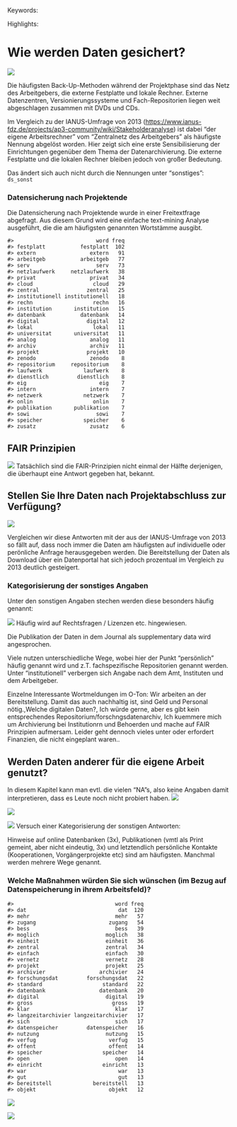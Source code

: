 <!-- This is the format for text comments that will be ignored during renderings. Do not put R code in these comments because it will not be ignored. -->
<!-- With the following code you can access and display values from the yml header above. -->

Keywords:

Highlights:

<!-- The following code chunk defines some general settings how code chunks should behave. -->

Wie werden Daten gesichert?
===========================

![](../figures/datastorage-1.png)

Die häufigsten Back-Up-Methoden während der Projektphase sind das Netz
des Arbeitgebers, die externe Festplatte und lokale Rechner. Externe
Datenzentren, Versionierungssysteme und Fach-Repositorien liegen weit
abgeschlagen zusammen mit DVDs und CDs.

Im Vergleich zu der IANUS-Umfrage von 2013
(<a href="https://www.ianus-fdz.de/projects/ap3-community/wiki/Stakeholderanalyse" class="uri">https://www.ianus-fdz.de/projects/ap3-community/wiki/Stakeholderanalyse</a>)
ist dabei “der eigene Arbeitsrechner” vom “Zentralnetz des Arbeitgebers”
als häufigste Nennung abgelöst worden. Hier zeigt sich eine erste
Sensibilisierung der Einrichtungen gegenüber dem Thema der
Datenarchivierung. Die externe Festplatte und die lokalen Rechner
bleiben jedoch von großer Bedeutung.

Das ändert sich auch nicht durch die Nennungen unter “sonstiges”:
`ds_sonst`

### Datensicherung nach Projektende

Die Datensicherung nach Projektende wurde in einer Freitextfrage
abgefragt. Aus diesem Grund wird eine einfache text-mining Analyse
ausgeführt, die die am häufigsten genannten Wortstämme ausgibt.

    #>                          word freq
    #> festplatt           festplatt  102
    #> extern                 extern   91
    #> arbeitgeb           arbeitgeb   77
    #> serv                     serv   73
    #> netzlaufwerk     netzlaufwerk   38
    #> privat                 privat   34
    #> cloud                   cloud   29
    #> zentral               zentral   25
    #> institutionell institutionell   18
    #> rechn                   rechn   16
    #> institution       institution   15
    #> datenbank           datenbank   14
    #> digital               digital   12
    #> lokal                   lokal   11
    #> universitat       universitat   11
    #> analog                 analog   11
    #> archiv                 archiv   11
    #> projekt               projekt   10
    #> zenodo                 zenodo    8
    #> repositorium     repositorium    8
    #> laufwerk             laufwerk    8
    #> dienstlich         dienstlich    8
    #> eig                       eig    7
    #> intern                 intern    7
    #> netzwerk             netzwerk    7
    #> onlin                   onlin    7
    #> publikation       publikation    7
    #> sowi                     sowi    7
    #> speicher             speicher    6
    #> zusatz                 zusatz    6

FAIR Prinzipien
---------------

![](../figures/FAIR-1.png) Tatsächlich sind die FAIR-Prinzipien nicht
einmal der Hälfte derjenigen, die überhaupt eine Antwort gegeben hat,
bekannt.

Stellen Sie Ihre Daten nach Projektabschluss zur Verfügung?
-----------------------------------------------------------

![](../figures/verfuegung-1.png)

Vergleichen wir diese Antworten mit der aus der IANUS-Umfrage von 2013
so fällt auf, dass noch immer die Daten am häufigsten auf individuelle
oder perönliche Anfrage herausgegeben werden. Die Bereitstellung der
Daten als Download über ein Datenportal hat sich jedoch prozentual im
Vergleich zu 2013 deutlich gesteigert.

### Kategorisierung der sonstiges Angaben

Unter den sonstigen Angaben stechen werden diese besonders häufig
genannt:

![](../figures/sonstige_verfuegung-1.png) Häufig wird auf Rechtsfragen /
Lizenzen etc. hingewiesen.

Die Publikation der Daten in dem Journal als supplementary data wird
angesprochen.

Viele nutzen unterschiedliche Wege, wobei hier der Punkt “persönlich”
häufig genannt wird und z.T. fachspezifische Repositorien genannt
werden. Unter “institutionell” verbergen sich Angabe nach dem Amt,
Instituten und dem Arbeitgeber.

Einzelne Interessante Wortmeldungen im O-Ton: Wir arbeiten an der
Bereitstellung. Damit das auch nachhaltig ist, sind Geld und Personal
nötig.,Welche digitalen Daten?, Ich würde gerne, aber es gibt kein
entsprechendes Repositorium/forschngsdatenarchiv, Ich kuemmere mich um
Archivierung bei Institutionrn und Behoerden und mache auf FAIR
Prinzipien aufmersam. Leider geht dennoch vieles unter oder erfordert
Finanzien, die nicht eingeplant waren..

Werden Daten anderer für die eigene Arbeit genutzt?
---------------------------------------------------

In diesem Kapitel kann man evtl. die vielen “NA”s, also keine Angaben
damit interpretieren, dass es Leute noch nicht probiert haben.
![](../figures/fremdedaten-1.png)

![](../figures/onlineportal_fremdedaten-1.png)

![](../figures/anfrage_fremddaten-1.png) Versuch einer Kategorisierung
der sonstigen Antworten:

Hinweise auf online Datenbanken (3x), Publikationen (vmtl als Print
gemeint, aber nicht eindeutig, 3x) und letztendlich persönliche Kontakte
(Kooperationen, Vorgängerprojekte etc) sind am häufigsten. Manchmal
werden mehrere Wege genannt.

### Welche Maßnahmen würden Sie sich wünschen (im Bezug auf Datenspeicherung in ihrem Arbeitsfeld)?

    #>                                word freq
    #> dat                             dat  120
    #> mehr                           mehr   57
    #> zugang                       zugang   54
    #> bess                           bess   39
    #> moglich                     moglich   38
    #> einheit                     einheit   36
    #> zentral                     zentral   34
    #> einfach                     einfach   30
    #> vernetz                     vernetz   28
    #> projekt                     projekt   25
    #> archivier                 archivier   24
    #> forschungsdat         forschungsdat   22
    #> standard                   standard   22
    #> datenbank                 datenbank   20
    #> digital                     digital   19
    #> gross                         gross   19
    #> klar                           klar   17
    #> langzeitarchivier langzeitarchivier   17
    #> sich                           sich   17
    #> datenspeicher         datenspeicher   16
    #> nutzung                     nutzung   15
    #> verfug                       verfug   15
    #> offent                       offent   14
    #> speicher                   speicher   14
    #> open                           open   14
    #> einricht                   einricht   13
    #> war                             war   13
    #> gut                             gut   13
    #> bereitstell             bereitstell   13
    #> objekt                       objekt   12

![](../figures/wuensche_textmining-1.png)

![](../figures/unnamed-chunk-6-1.png)
